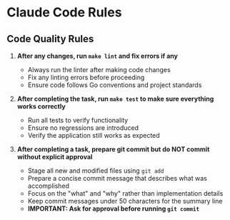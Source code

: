 # Claude Code Rules

## Code Quality Rules

1. **After any changes, run `make lint` and fix errors if any**
   - Always run the linter after making code changes
   - Fix any linting errors before proceeding
   - Ensure code follows Go conventions and project standards

2. **After completing the task, run `make test` to make sure everything works correctly**
   - Run all tests to verify functionality
   - Ensure no regressions are introduced
   - Verify the application still works as expected

3. **After completing a task, prepare git commit but do NOT commit without explicit approval**
   - Stage all new and modified files using `git add`
   - Prepare a concise commit message that describes what was accomplished
   - Focus on the "what" and "why" rather than implementation details
   - Keep commit messages under 50 characters for the summary line
   - **IMPORTANT: Ask for approval before running `git commit`**